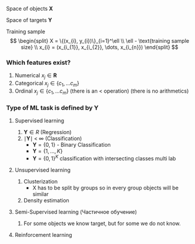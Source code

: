 
Space of objects $\mathbf{X}$

Space of targets $\mathbf{Y}$ 

Training sample
$$
\begin{split}
X = \{(x_{i}, y_{i})\}_{i=1}^\ell \\
\ell - \text{training sample size} \\
x_{i} = (x_{i_{1}}, x_{i_{2}}, \dots, x_{i_{n}})
\end{split}
$$

### Which features exist?
1) Numerical $x_{j} \in \mathbf{R}$ 
2) Categorical $x_{j} \in \{ c_{1}, \dots  c_{m} \}$
3) Ordinal $x_{j} \in \{ c_{1},\dots c_{m} \}$   (there is an $<$ operation) (there is no arithmetics)


### Type of ML task is defined by $\mathbf{Y}$
1) Supervised learning
	1) $\mathbf{Y} \in{R}$ (Regression)
	2) $\mid \mathbf{Y}\mid \;< \;\infty$ (Classification)
		- $\mathbf{Y} = \{ 0,1 \}$ - Binary Classification
		- $\mathbf{Y} = \{ 1, \dots, K \}$
		- $\mathbf{Y} = \{ 0,1 \}^K$ classification with intersecting classes multi lab
2) Unsupervised learning
	1) Clusterization 
		- X has to be split by groups so in every group objects will be similar
	2) Density estimation

3) Semi-Supervised learning (Частичное обучение)
	1) For some objects we know target, but for some we do not know.

4) Reinforcement learning 
